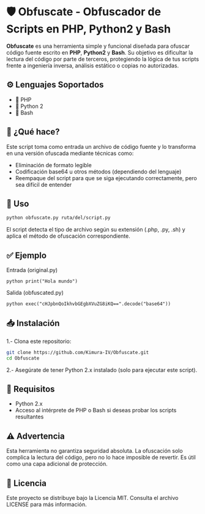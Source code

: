 # 🛡️ Obfuscate - Obfuscador de Scripts en PHP, Python2 y Bash

**Obfuscate** es una herramienta simple y funcional diseñada para ofuscar código fuente escrito en **PHP**, **Python2** y **Bash**. Su objetivo es dificultar la lectura del código por parte de terceros, protegiendo la lógica de tus scripts frente a ingeniería inversa, análisis estático o copias no autorizadas.

## ⚙️ Lenguajes Soportados

- 🐘 PHP
- 🐍 Python 2
- 🐚 Bash

## 🚀 ¿Qué hace?

Este script toma como entrada un archivo de código fuente y lo transforma en una versión ofuscada mediante técnicas como:

- Eliminación de formato legible
- Codificación base64 u otros métodos (dependiendo del lenguaje)
- Reempaque del script para que se siga ejecutando correctamente, pero sea difícil de entender

## 🧩 Uso

```bash
python obfuscate.py ruta/del/script.py
```

El script detecta el tipo de archivo según su extensión (.php, .py, .sh) y aplica el método de ofuscación correspondiente.

## ✅ Ejemplo
Entrada (original.py)

```
python print("Hola mundo")
```

Salida (obfuscated.py)

```
python exec("cHJpbnQoIkhvbGEgbXVuZG8iKQ==".decode("base64"))
```

## 📥 Instalación

1.- Clona este repositorio:

```bash
git clone https://github.com/Kimura-IV/Obfuscate.git
cd Obfuscate
```

2.- Asegúrate de tener Python 2.x instalado (solo para ejecutar este script).

## 📌 Requisitos
* Python 2.x
* Acceso al intérprete de PHP o Bash si deseas probar los scripts resultantes

## ⚠️ Advertencia
Esta herramienta no garantiza seguridad absoluta. La ofuscación solo complica la lectura del código, pero no lo hace imposible de revertir. Es útil como una capa adicional de protección.

## 📄 Licencia
Este proyecto se distribuye bajo la Licencia MIT. Consulta el archivo LICENSE para más información.
